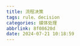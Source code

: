 ```yaml
---
title: 流程决策
tags: rule、decision
categories: 媒体处理
abbrlink: 8f08620d
date: 2024-07-21 10:18:59
---
```

